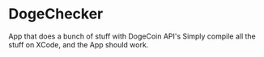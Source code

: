 # DogeChecker
App that does a bunch of stuff with DogeCoin API's
Simply compile all the stuff on XCode, and the App should work. 
